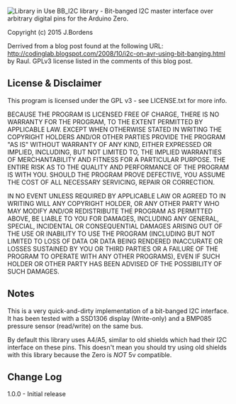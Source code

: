 ![Library in Use](../assets/images/BB_I2C.jpg)
BB_I2C library - Bit-banged I2C master interface over arbitrary digital pins 
for the Arduino Zero.

Copyright (c) 2015 J.Bordens

Derrived from a blog post found at the following URL:
<http://codinglab.blogspot.com/2008/10/i2c-on-avr-using-bit-banging.html>
by Raul.  GPLv3 license listed in the comments of this blog post.

License & Disclaimer
--------------------
This program is licensed under the GPL v3 - see LICENSE.txt for more info.

BECAUSE THE PROGRAM IS LICENSED FREE OF CHARGE, THERE IS NO WARRANTY FOR THE 
PROGRAM, TO THE EXTENT PERMITTED BY APPLICABLE LAW. EXCEPT WHEN OTHERWISE 
STATED IN WRITING THE COPYRIGHT HOLDERS AND/OR OTHER PARTIES PROVIDE THE 
PROGRAM "AS IS" WITHOUT WARRANTY OF ANY KIND, EITHER EXPRESSED OR IMPLIED, 
INCLUDING, BUT NOT LIMITED TO, THE IMPLIED WARRANTIES OF MERCHANTABILITY AND
FITNESS FOR A PARTICULAR PURPOSE. THE ENTIRE RISK AS TO THE QUALITY AND 
PERFORMANCE OF THE PROGRAM IS WITH YOU. SHOULD THE PROGRAM PROVE DEFECTIVE, 
YOU ASSUME THE COST OF ALL NECESSARY SERVICING, REPAIR OR CORRECTION.

IN NO EVENT UNLESS REQUIRED BY APPLICABLE LAW OR AGREED TO IN WRITING WILL 
ANY COPYRIGHT HOLDER, OR ANY OTHER PARTY WHO MAY MODIFY AND/OR REDISTRIBUTE 
THE PROGRAM AS PERMITTED ABOVE, BE LIABLE TO YOU FOR DAMAGES, INCLUDING ANY
GENERAL, SPECIAL, INCIDENTAL OR CONSEQUENTIAL DAMAGES ARISING OUT OF THE USE
OR INABILITY TO USE THE PROGRAM (INCLUDING BUT NOT LIMITED TO LOSS OF DATA OR 
DATA BEING RENDERED INACCURATE OR LOSSES SUSTAINED BY YOU OR THIRD PARTIES OR
A FAILURE OF THE PROGRAM TO OPERATE WITH ANY OTHER PROGRAMS), EVEN IF SUCH 
HOLDER OR OTHER PARTY HAS BEEN ADVISED OF THE POSSIBILITY OF SUCH DAMAGES.


Notes
-----
This is a very quick-and-dirty implementation of a bit-banged I2C interface.
It has been tested with a SSD1306 display (Write-only) and a BMP085 pressure 
sensor (read/write) on the same bus.

By default this library uses A4/A5, similar to old shields which had their
I2C interface on these pins.  This doesn't mean you should try using old
shields with this library because the Zero is *NOT* 5v compatible.

Change Log
----------
1.0.0 - Initial release